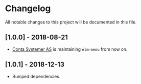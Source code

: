 # Changelog
All notable changes to this project will be documented in this file.

## [1.0.0] - 2018-08-21
- [Conta Systemer AS](https://contasystemer.no/) is maintaining `elm-menu` from now on.

## [1.0.1] - 2018-12-13
- Bumped dependencies.